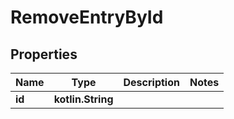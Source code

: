 
# RemoveEntryById

## Properties
Name | Type | Description | Notes
------------ | ------------- | ------------- | -------------
**id** | **kotlin.String** |  | 



